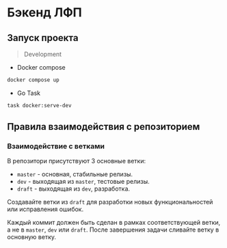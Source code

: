 # Бэкенд ЛФП

## Запуск проекта

> Development

- Docker compose

```bash
docker compose up
```

- Go Task

```bash
task docker:serve-dev
```

## Правила взаимодействия с репозиторием

### Взаимодействие с ветками

В репозитори присутствуют 3 основные ветки:

- `master` - основная, стабильные релизы.
- `dev` - выходящая из `master`, тестовые релизы.
- `draft` - выходящая из `dev`, разработка.

Создавайте ветки из `draft` для разработки новых функциональностей или
исправления ошибок.

Каждый коммит должен быть сделан в рамках соответствующей ветки, а не в
`master`, `dev` или `draft`. После завершения задачи сливайте ветку в основную
ветку.
